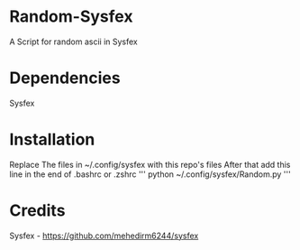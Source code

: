 # Random-Sysfex
A Script for random ascii in Sysfex

# Dependencies
Sysfex

# Installation
Replace The files in ~/.config/sysfex with this repo's files
After that add this line in the end of .bashrc or .zshrc
'''
python ~/.config/sysfex/Random.py
'''

# Credits
Sysfex - https://github.com/mehedirm6244/sysfex
